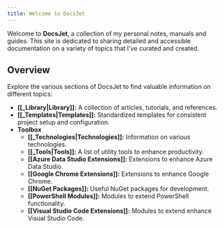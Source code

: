 ```yaml
---
title: Welcome to DocsJet
---
```


Welcome to **DocsJet**, a collection of my personal notes, manuals and guides. This site is dedicated to sharing detailed and accessible documentation on a variety of topics that I've curated and created.

## Overview

Explore the various sections of DocsJet to find valuable information on different topics:

- **[[_Library|Library]]:** A collection of articles, tutorials, and references.
- **[[_Templates|Templates]]:** Standardized templates for consistent project setup and configuration.
- **Toolbox**
	- **[[_Technologies|Technologies]]:** Information on various technologies.
	- **[[_Tools|Tools]]:** A list of utility tools to enhance productivity.
	- **[[Azure Data Studio Extensions]]:** Extensions to enhance Azure Data Studio.
	- **[[Google Chrome Extensions]]:** Extensions to enhance Google Chrome.
	- **[[NuGet Packages]]:** Useful NuGet packages for development.
	- **[[PowerShell Modules]]:** Modules to extend PowerShell functionality.
	- **[[Visual Studio Code Extensions]]:** Modules to extend enhance Visual Studio Code.
